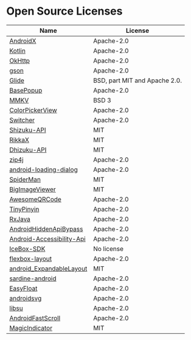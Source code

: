 # Open Source Licenses

| Name                                                                                | License                       |
|-------------------------------------------------------------------------------------|-------------------------------|
| [AndroidX](https://source.google.com)                                               | Apache-2.0                    |
| [Kotlin](https://github.com/JetBrains/kotlin)                                       | Apache-2.0                    |
| [OkHttp](https://github.com/square/okhttp)                                          | Apache-2.0                    |
| [gson](https://github.com/google/gson)                                              | Apache-2.0                    |
| [Glide](https://github.com/bumptech/glide)                                          | BSD, part MIT and Apache 2.0. |
| [BasePopup](https://github.com/razerdp/BasePopup)                                   | Apache-2.0                    |
| [MMKV](https://github.com/tencent/mmkv)                                             | BSD 3                         |
| [ColorPickerView](https://github.com/skydoves/ColorPickerView)                      | Apache-2.0                    |
| [Switcher](https://github.com/bitvale/Switcher)                                     | Apache-2.0                    |
| [Shizuku-API](https://github.com/RikkaApps/Shizuku-API)                             | MIT                           |
| [RikkaX](https://github.com/RikkaApps/RikkaX)                                       | MIT                           |
| [Dhizuku-API](https://github.com/iamr0s/Dhizuku-API)                                | MIT                           |
| [zip4j](https://github.com/srikanth-lingala/zip4j)                                  | Apache-2.0                    |
| [android-loading-dialog](https://github.com/liangchengcheng/android-loading-dialog) | Apache-2.0                    |
| [SpiderMan](https://github.com/simplepeng/SpiderMan)                                | MIT                           |
| [BigImageViewer](https://github.com/Piasy/BigImageViewer)                           | MIT                           |
| [AwesomeQRCode](https://github.com/sumimakito/AwesomeQRCode)                        | Apache-2.0                    |
| [TinyPinyin](https://github.com/promeG/TinyPinyin)                                  | Apache-2.0                    |
| [RxJava](https://github.com/ReactiveX/RxJava)                                       | Apache-2.0                    |
| [AndroidHiddenApiBypass](https://github.com/LSPosed/AndroidHiddenApiBypass)         | Apache-2.0                    |
| [Android-Accessibility-Api](https://github.com/Vove7/Android-Accessibility-Api)     | Apache-2.0                    |
| [IceBox-SDK](https://github.com/heruoxin/IceBox-SDK)                                | No license                    |
| [flexbox-layout](https://github.com/google/flexbox-layout)                          | Apache-2.0                    |
| [android_ExpandableLayout](https://github.com/josinSbazin/android_ExpandableLayout) | MIT                           |
| [sardine-android](https://github.com/thegrizzlylabs/sardine-android)                | Apache-2.0                    |
| [EasyFloat](https://github.com/kongxiaojun/EasyFloat)                               | Apache-2.0                    |
| [androidsvg](https://github.com/BigBadaboom/androidsvg)                             | Apache-2.0                    |
| [libsu](https://github.com/topjohnwu/libsu)                                         | Apache-2.0                    |
| [AndroidFastScroll](https://github.com/zhanghai/AndroidFastScroll)                  | Apache-2.0                    |
| [MagicIndicator](https://github.com/hackware1993/MagicIndicator)                    | MIT                           |



